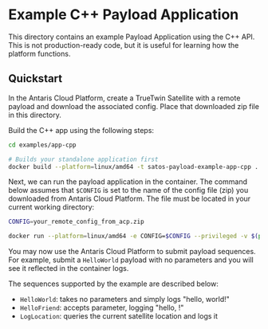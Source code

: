 # Example C++ Payload Application

This directory contains an example Payload Application using the C++ API.
This is not production-ready code, but it is useful for learning how the platform functions.

## Quickstart

In the Antaris Cloud Platform, create a TrueTwin Satellite with a remote payload and download the associated config.
Place that downloaded zip file in this directory.

Build the C++ app using the following steps:

```bash
cd examples/app-cpp

# Builds your standalone application first 
docker build --platform=linux/amd64 -t satos-payload-example-app-cpp .
```

Next, we can run the payload application in the container. The command below assumes that `$CONFIG` is set to the name of the config file (zip) you downloaded from Antaris Cloud Platform. The file must be located in your current working directory:

```bash
CONFIG=your_remote_config_from_acp.zip

docker run --platform=linux/amd64 -e CONFIG=$CONFIG --privileged -v $(pwd):/workspace -it satos-payload-example-app-cpp
```

You may now use the Antaris Cloud Platform to submit payload sequences. For example, submit a `HelloWorld` payload with
no parameters and you will see it reflected in the container logs.

The sequences supported by the example are described below:
* `HelloWorld`: takes no parameters and simply logs "hello, world!"
* `HelloFriend`: accepts parameter, logging "hello, <parameter>!"
* `LogLocation`: queries the current satellite location and logs it
